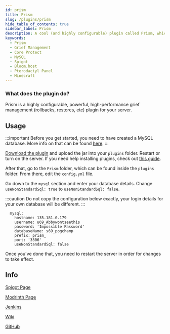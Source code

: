 ```yaml
---
id: prism
title: Prism
slug: /plugins/prism
hide_table_of_contents: true
sidebar_label: Prism
description: A cool (and highly configurable) plugin called Prism, which allows you to track player actions and rollback griefs.
keywords:
  - Prism
  - Grief Management
  - Core Protect
  - MySQL
  - Spigot
  - Bloom.host
  - Pterodactyl Panel
  - Minecraft
---
```


### What does the plugin do?

Prism is a highly configurable, powerful, high-performance grief management (rollbacks, restores, etc) plugin for your server.  

## Usage

:::important
Before you get started, you need to have created a MySQL database. More info on that can be found [here](https://docs.bloom.host/databases).
:::

[Download the plugin](https://jenkins.addstar.com.au/job/Prism-Bukkit%201.16/) and upload the jar into your `plugins` folder. Restart or turn on the server. If you need help installing plugins, check out [this guide](https://docs.bloom.host/installing-plugins).  

After that, go to the `Prism` folder, which can be found inside the `plugins` folder. From there, edit the `config.yml` file.  

Go down to the `mysql` section and enter your database details. Change `useNonStandardSql: true` to `useNonStandardSql: false`.  

:::caution
Do not copy the configuration below exactly, your login details for your own database will be different.
:::

```YML
  mysql:
    hostname: 135.181.0.179
    username: u69_Abbywontseethis
    password: 'Impossible Password'
    databaseName: s69_pogchamp
    prefix: prism_
    port: '3306'
    useNonStandardSql: false
```

Once you've done that, you need to restart the server in order for changes to take effect.  

## Info

[Spigot Page](https://www.spigotmc.org/resources/prism.75166/)

[Modrinth Page](https://modrinth.com/mod/prism)

[Jenkins](https://jenkins.addstar.com.au/job/Prism-Bukkit%201.16/)  

[Wiki](https://github.com/AddstarMC/Prism-Bukkit/wiki)  

[GitHub](https://github.com/AddstarMC/Prism-Bukkit)
